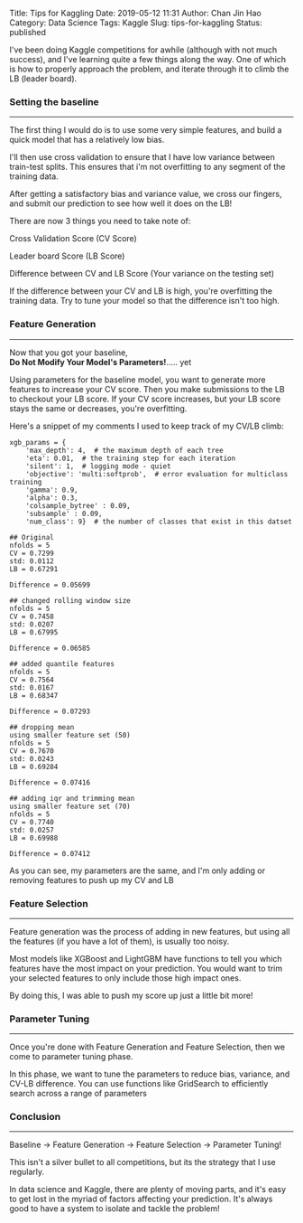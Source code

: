 Title: Tips for Kaggling
Date: 2019-05-12 11:31
Author: Chan Jin Hao
Category: Data Science
Tags: Kaggle
Slug: tips-for-kaggling
Status: published



I've been doing Kaggle competitions for awhile (although with not much success), and I've learning quite a few things along the way. One of which is how to properly approach the problem, and iterate through it to climb the LB (leader board).



<!-- wp:heading {"level":3} -->

### Setting the baseline





------------------------------------------------------------------------






The first thing I would do is to use some very simple features, and build a quick model that has a relatively low bias.





I'll then use cross validation to ensure that I have low variance between train-test splits. This ensures that i'm not overfitting to any segment of the training data.





After getting a satisfactory bias and variance value, we cross our fingers, and submit our prediction to see how well it does on the LB!





There are now 3 things you need to take note of:





Cross Validation Score (CV Score)





Leader board Score (LB Score)





Difference between CV and LB Score (Your variance on the testing set)





If the difference between your CV and LB is high, you're overfitting the training data. Try to tune your model so that the difference isn't too high.



<!-- wp:heading {"level":3} -->

### Feature Generation





------------------------------------------------------------------------






Now that you got your baseline, **Do Not Modify Your Model's Parameters!**..... yet





Using parameters for the baseline model, you want to generate more features to increase your CV score. Then you make submissions to the LB to checkout your LB score. If your CV score increases, but your LB score stays the same or decreases, you're overfitting.





Here's a snippet of my comments I used to keep track of my CV/LB climb:



<!-- wp:code -->

``` {.wp-block-code}
xgb_params = {
    'max_depth': 4,  # the maximum depth of each tree
    'eta': 0.01,  # the training step for each iteration
    'silent': 1,  # logging mode - quiet
    'objective': 'multi:softprob',  # error evaluation for multiclass training
    'gamma': 0.9,
    'alpha': 0.3,
    'colsample_bytree' : 0.09,
    'subsample' : 0.09,
    'num_class': 9}  # the number of classes that exist in this datset

## Original
nfolds = 5
CV = 0.7299
std: 0.0112
LB = 0.67291

Difference = 0.05699

## changed rolling window size
nfolds = 5
CV = 0.7458
std: 0.0207
LB = 0.67995

Difference = 0.06585

## added quantile features
nfolds = 5
CV = 0.7564
std: 0.0167
LB = 0.68347

Difference = 0.07293

## dropping mean
using smaller feature set (50)
nfolds = 5
CV = 0.7670
std: 0.0243
LB = 0.69284

Difference = 0.07416

## adding iqr and trimming mean
using smaller feature set (70)
nfolds = 5
CV = 0.7740
std: 0.0257
LB = 0.69988

Difference = 0.07412
```

<!-- /wp:code -->



As you can see, my parameters are the same, and I'm only adding or removing features to push up my CV and LB



<!-- wp:heading {"level":3} -->

### Feature Selection





------------------------------------------------------------------------






Feature generation was the process of adding in new features, but using all the features (if you have a lot of them), is usually too noisy.





Most models like XGBoost and LightGBM have functions to tell you which features have the most impact on your prediction. You would want to trim your selected features to only include those high impact ones.





By doing this, I was able to push my score up just a little bit more!



<!-- wp:heading {"level":3} -->

### Parameter Tuning





------------------------------------------------------------------------






Once you're done with Feature Generation and Feature Selection, then we come to parameter tuning phase.





In this phase, we want to tune the parameters to reduce bias, variance, and CV-LB difference. You can use functions like GridSearch to efficiently search across a range of parameters



<!-- wp:heading {"level":3} -->

### Conclusion





------------------------------------------------------------------------






Baseline -&gt; Feature Generation -&gt; Feature Selection -&gt; Parameter Tuning!





This isn't a silver bullet to all competitions, but its the strategy that I use regularly.





In data science and Kaggle, there are plenty of moving parts, and it's easy to get lost in the myriad of factors affecting your prediction. It's always good to have a system to isolate and tackle the problem!


